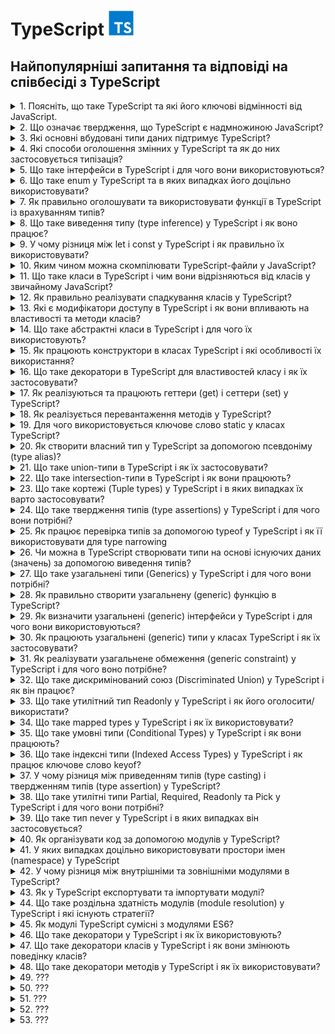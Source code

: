 <h1>
  TypeScript <img src="./assets/typescript.svg" width="40" height="40" />
</h1>

<h2>Найпопулярніші запитання та відповіді на співбесіді з TypeScript</h2>

<details>
<summary>1. Поясніть, що таке TypeScript та які його ключові відмінності від JavaScript.</summary>

#### TypeScript

**TypeScript** — це надбудова над JavaScript, яка додає статичну типізацію,
інтерфейси та інші можливості для підвищення надійності коду.

#### Відмінності:

- **_Типізація:_** TS має статичні типи, JS — динамічні.

- **_Розробка:_** TS виявляє помилки на етапі компіляції, JS — під час
  виконання.

- **_Сумісність:_** TS компілюється у JS, тому працює у всіх середовищах JS.

- **_Інструменти:_** краща підтримка IDE (автодоповнення, рефакторинг).

</details>

<details>
<summary>2. Що означає твердження, що TypeScript є надмножиною JavaScript?</summary>

#### TypeScript

- Це означає, що будь-який коректний JavaScript-код є також коректним
  TypeScript-кодом. TypeScript розширює можливості JS, додаючи типи та інші
  фічі, але при цьому не змінює базову мову.

</details>

<details>
<summary>3. Які основні вбудовані типи даних підтримує TypeScript?</summary>

#### TypeScript

**Основні типи в TypeScript:**

- `string` — рядки

- `number` — числа (цілі та з плаваючою крапкою)

- `boolean` — логічні значення

- `null` та `undefined`

- `any` — будь-який тип

- `unknown` — невідомий тип (безпечніша альтернатива any)

- `void` — відсутність значення (часто у функціях)

- `never` — функція ніколи не повертає значення (наприклад, кидає помилку)

- `object` — об’єкти

- `Масиви` (type[] або Array<type>)

- `Кортежі` ([type1, type2, ...])

- `enum` — перерахування

</details>

<details>
<summary>4. Які способи оголошення змінних у TypeScript та як до них застосовується типізація?</summary>

#### TypeScript

У TypeScript змінні оголошуються так само, як у JavaScript: `let`, `const`,
рідше `var`.

**Тип можна:**

- вивести автоматично (Type Inference):

```TypeScript
let age = 25; // type: number
```

- задати явно:

```TypeScript
let age: number = 25;
const name: string = "Alice";
```

Зазвичай рекомендують використовувати `const` для незмінних значень, `let` для
змінних, а явну типізацію — там, де виведення типу неочевидне.

</details>

<details>
<summary>5. Що таке інтерфейси в TypeScript і для чого вони використовуються?</summary>

#### TypeScript

Інтерфейси в TypeScript описують структуру об’єкта (його властивості та їх
типи), не створюючи конкретної реалізації. Вони допомагають забезпечити контракт
між частинами коду.

**Основні можливості:**

- Опис форми об’єкта:

```TypeScript
interface User {
  id: number;
  name: string;
  isAdmin?: boolean; // необов’язкове поле
}

const user: User = { id: 1, name: "Alice" };
```

- Підтримка опціональних властивостей (?).

- Можливість розширення (extends).

- Використання для опису структур функцій, класів та масивів.

По суті, інтерфейси — це спосіб зробити код більш передбачуваним і безпечним.

</details>

<details>
<summary>6. Що таке enum у TypeScript та в яких випадках його доцільно використовувати?</summary>

#### TypeScript

- `enum` (перерахування) — це тип, який дозволяє задати набір іменованих
  констант.

#### Види:

- **Numeric enum** (значення автоматично інкрементуються):

```TypeScript
enum Direction {
  Up,    // 0
  Down,  // 1
  Left,  // 2
  Right  // 3
}
```

- **String enum:**

```TypeScript
enum Role {
  Admin = "ADMIN",
  User = "USER",
  Guest = "GUEST"
}
```

Використовується, коли є обмежений набір варіантів (напр. ролі користувачів,
статуси замовлення, напрямки руху). Це робить код більш читабельним і безпечним,
ніж "магічні числа" чи рядки.

</details>

<details>
<summary>7. Як правильно оголошувати та використовувати функції в TypeScript із врахуванням типів?</summary>

#### TypeScript

- Функції визначаються так само, як у JavaScript, але в TypeScript можна явно
  задавати типи параметрів і результату:

```TypeScript
// З явними типами
function add(a: number, b: number): number {
  return a + b;
}

// Функціональний вираз
const greet = (name: string): string => {
  return `Hello, ${name}`;
};

// Необов’язковий параметр
function log(message: string, userId?: number): void {
  console.log(message, userId);
}
```

- Параметри можна робити обов’язковими, необов’язковими (?) або мати значення за
  замовчуванням.

- Тип повернення можна вивести автоматично, але для складних функцій краще
  вказувати явно.

- Для callback-ів та складних сигнатур використовують типи або інтерфейси
  функцій.

</details>

<details>
<summary>8. Що таке виведення типу (type inference) у TypeScript і як воно працює?</summary>

#### TypeScript

- Виведення типу — це механізм, коли TypeScript автоматично визначає тип змінної
  чи результату функції на основі наданого значення без явного оголошення.

#### Приклади:

```TypeScript
let count = 10;    // TS виводить: number
let message = "Hi"; // TS виводить: string

function add(a: number, b: number) {
  return a + b; // TS виводить: number (тип повернення)
}
```

- Перевага: менше коду, але збережена типобезпека.

- Ризик: у складних випадках краще явно вказувати тип, щоб уникнути
  неочікуваного any.

</details>

<details>
<summary>9. У чому різниця між let і const у TypeScript і як правильно їх використовувати?</summary>

#### TypeScript

`let` — дозволяє оголосити змінну, значення якої можна змінювати. Має блочну
область видимості.

`const` — створює змінну, якій можна призначити значення лише один раз. Також
має блочну область видимості.

#### Приклад:

```TypeScript
let counter: number = 1;
counter = 2; // ✅ можна

const name: string = "Alice";
name = "Bob"; // ❌ помилка
```

Рекомендація: за замовчуванням використовувати `const`, а `let` — лише коли
змінна дійсно змінюється.

Важливо: `const` не робить об’єкт immutable, змінювати внутрішні властивості все
одно можна:

```TypeScript
const user = { id: 1, name: "Alice" };
user.name = "Bob"; // ✅ дозволено
```

</details>

<details>
<summary>10. Яким чином можна скомпілювати TypeScript-файли у JavaScript?</summary>

#### TypeScript

- Використовується TypeScript Compiler (tsc).

- Основні варіанти:

```bash
# компіляція одного файлу

tsc file.ts

# компіляція проєкту з налаштуваннями tsconfig.json

tsc
```

- У tsconfig.json можна задати цільову версію JS (target), директорію виводу
  (outDir), модулі (module) тощо.

- Також можна включити watch mode:

```bash
tsc -w
```

У реальних проєктах часто використовують Babel, Webpack, Vite чи ts-node для
інтеграції компіляції у збірку чи запуск коду напряму.

</details>

<details>
<summary>11. Що таке класи в TypeScript і чим вони відрізняються від класів у звичайному JavaScript?</summary>

#### TypeScript

Класи в TypeScript — це надбудова над JS-класами. Вони працюють так само, як у
JS, але доповнені системою типів:

- можна оголошувати типи для полів, параметрів і повертаних значень;

- є модифікатори доступу (public, private, protected, readonly);

- є abstract класи та методи;

- підтримка implements для інтерфейсів;

- підтримка generics.

У рантаймі вони компілюються в звичайні JS-класи, а типи прибираються.

</details>

<details>
<summary>12. Як правильно реалізувати спадкування класів у TypeScript?</summary>

#### TypeScript

Використовується ключове слово `extends`. Базовий клас може мати загальні
властивості/методи, похідний — успадковує їх і може перевизначати. При
перевизначенні конструктора обов’язково викликається `super()`.

```TypeScript
class Animal {
  constructor(public name: string) {}
  speak(): void {
    console.log(`${this.name} makes a sound.`);
  }
}

class Dog extends Animal {
  constructor(name: string, public breed: string) {
    super(name);
  }
  speak(): void {
    console.log(`${this.name} barks.`);
  }
}

const rex = new Dog("Rex", "Labrador");
rex.speak(); // Rex barks.
```

</details>

<details>
<summary>13. Які є модифікатори доступу в TypeScript і як вони впливають на властивості та методи класів?</summary>

#### TypeScript

TypeScript має 4 модифікатори доступу:

- `public` (за замовчуванням) – доступний скрізь.

- `private` – доступний тільки всередині цього класу.

- `protected` – доступний у класі та його нащадках.

- `readonly` – властивість доступна тільки для читання після ініціалізації.

Вони впливають лише на етапі компіляції (для контролю типів), у рантаймі
JavaScript цього обмеження немає.

</details>

<details>
<summary>14. Що таке абстрактні класи в TypeScript і для чого їх використовують?</summary>

#### TypeScript

Абстрактний клас — це клас, який не можна інстанціювати напряму. Він може
містити:

- реалізовані методи, які спільні для всіх нащадків,

- abstract методи без реалізації, які зобов’язані реалізувати похідні класи.

Призначення: задавати загальний контракт і базову поведінку для групи класів,
залишаючи конкретну реалізацію нащадкам.

```TypeScript
abstract class Shape {
  constructor(public color: string) {}
  abstract area(): number; // має реалізувати підклас
  describe(): void {
    console.log(`This shape is ${this.color}`);
  }
}

class Circle extends Shape {
  constructor(color: string, public radius: number) {
    super(color);
  }
  area(): number {
    return Math.PI * this.radius ** 2;
  }
}

const c = new Circle("red", 5);
c.describe(); // This shape is red
console.log(c.area()); // 78.5398...
```

</details>

<details>
<summary>15. Як працюють конструктори в класах TypeScript і які особливості їх використання?</summary>

#### TypeScript

Конструктор (constructor) — це метод для ініціалізації об’єкта класу.
Особливості у TypeScript:

- можна задавати типи параметрів;

- можна використовувати модифікатори доступу прямо в параметрах (`public`,
  `private`, `protected`, `readonly`) — тоді TypeScript автоматично створює
  відповідні поля;

- у похідних класах обов’язково викликається `super()` перед використанням
  `this`.

#### Приклад:

```TypeScript
class Person {
  constructor(public name: string, private age: number) {}
  greet() {
    console.log(`Hi, my name is ${this.name}`);
  }
}

class Employee extends Person {
  constructor(name: string, age: number, public position: string) {
    super(name, age);
  }
}

const emp = new Employee("Alice", 30, "Developer");
emp.greet(); // Hi, my name is Alice
console.log(emp.position); // Developer
```

</details>

<details>
<summary>16. Що таке декоратори в TypeScript для властивостей класу і як їх застосовувати?</summary>

#### TypeScript

Декоратори — це функції, які дозволяють змінювати або розширювати поведінку
класів, методів, властивостей або параметрів. Декоратор властивості отримує ціль
(target) та ім’я властивості (property key).

**Приклад використання властивості:**

```TypeScript
function logProperty(target: any, key: string) {
  let value = target[key];

  const getter = () => {
    console.log(`Getting ${key}: ${value}`);
    return value;
  };

  const setter = (newVal: any) => {
    console.log(`Setting ${key} to ${newVal}`);
    value = newVal;
  };

  Object.defineProperty(target, key, {
    get: getter,
    set: setter,
    enumerable: true,
    configurable: true
  });
}

class Person {
  @logProperty
  name: string = "";
}

const p = new Person();
p.name = "Alice"; // Setting name to Alice
console.log(p.name); // Getting name: Alice
```

Декоратори часто використовують для логування, валідації, DI (dependency
injection) та метаданих.

</details>

<details>
<summary>17. Як реалізуються та працюють геттери (get) і сеттери (set) у TypeScript?</summary>

#### TypeScript

Геттери та сеттери дозволяють контролювати доступ до властивостей класу.

- `get` — повертає значення властивості, дозволяє виконувати додаткову логіку
  при читанні.

- `set` — задає значення властивості, дозволяє перевіряти або модифікувати його
  перед присвоєнням.

#### Приклад:

```TypeScript
class Person {
  private _age: number = 0;

  get age(): number {
    return this._age;
  }

  set age(value: number) {
    if (value < 0) throw new Error("Age cannot be negative");
    this._age = value;
  }
}

const p = new Person();
p.age = 25;          // викликається set
console.log(p.age);  // викликається get -> 25
```

Геттери і сеттери працюють як звичайні властивості при доступі, але дозволяють
інкапсулювати логіку.

</details>

<details>
<summary>18. Як реалізується перевантаження методів у TypeScript?</summary>

#### TypeScript

TypeScript дозволяє перевантажувати методи через сигнатури, але тільки одна
реалізація. Це означає: можна оголосити кілька варіантів виклику методу з
різними параметрами, а в тілі методу реалізувати логіку з перевіркою
типів/кількості аргументів.

#### Приклад:

```TypeScript
class Calculator {
  add(a: number, b: number): number;
  add(a: string, b: string): string;
  add(a: any, b: any): any { // реальна реалізація
    return a + b;
  }
}

const calc = new Calculator();
console.log(calc.add(2, 3));       // 5
console.log(calc.add("Hello, ", "TS")); // Hello, TS
```

#### Особливості:

- Сигнатури визначають дозволені варіанти виклику.

- Реалізація повинна враховувати всі варіанти.

- У рантаймі перевантаження як у C#/Java не існує, це чисто типізаційний
  механізм.

</details>

<details>
<summary>19. Для чого використовується ключове слово static у класах TypeScript?</summary>

#### TypeScript

`static` дозволяє створювати члени класу (властивості або методи), які належать
самому класу, а не його екземплярам.

- До них звертаються через ім’я класу (ClassName.member), а не через об’єкт.

- Можна використовувати для констант, утилітарних методів та лічильників.

#### Приклад:

```TypeScript
class Counter {
  static count = 0;

  static increment() {
    Counter.count++;
  }
}

Counter.increment();
console.log(Counter.count); // 1

const c = new Counter();
// c.increment(); // ❌ помилка, increment — static
```

</details>

<details>
<summary>20. Як створити власний тип у TypeScript за допомогою псевдоніму (type alias)?</summary>

#### TypeScript

Псевдонім типу (`type`) дозволяє створити нове ім’я для будь-якого типу, включно
з об’єднаннями (`union`), перетинами (`intersection`) та функціями. Це зручно
для складних типів, повторного використання і документації коду.

```TypeScript
type ID = string | number;
type User = {
  id: ID;
  name: string;
  age?: number; // необов’язкове поле
};

type Callback = (result: string) => void;
```

Використовуємо як звичайний тип:

```TypeScript
const user: User = { id: 1, name: "Alice" };
```

Псевдоніми не створюють нових типів у рантаймі — це чисто типізація на етапі
компіляції.

</details>

<details>
<summary>21. Що таке union-типи в TypeScript і як їх застосовувати?</summary>

#### TypeScript

Union-тип (|) дозволяє змінній або параметру приймати декілька можливих типів.
Це зручно, коли значення може бути різного виду.

#### Приклад:

```TypeScript
type ID = string | number;

function printId(id: ID) {
  if (typeof id === "string") {
    console.log("ID (string): " + id.toUpperCase());
  } else {
    console.log("ID (number): " + (id * 10));
  }
}

printId("abc"); // ID (string): ABC
printId(123); // ID (number): 1230
```

#### Особливості:

- Потрібно робити type narrowing (перевірку типу) перед використанням
  специфічних методів.

- Можна комбінувати кілька типів, навіть `null | undefined`.

</details>

<details>
<summary>22. Що таке intersection-типи в TypeScript і як вони працюють?</summary>

#### TypeScript

Intersection-тип (&) поєднує кілька типів в один. Об’єкт повинен відповідати
всім об’єднаним типам одночасно. Це зручно для створення складних структур з
кількох контрактів.

#### Приклад:

```TypeScript
type Person = { name: string };
type Employee = { company: string };
type Developer = Person & Employee & { skills: string[] };

const dev: Developer = {
  name: "Alice",
  company: "TechCorp",
  skills: ["TypeScript", "React"]
};
```

#### Особливості:

- Якщо є конфліктні властивості з різними типами → результат може стати never.

- Добре поєднується з interface і type для композиції.

</details>

<details>
<summary>23. Що таке кортежі (Tuple types) у TypeScript і в яких випадках їх варто застосовувати?</summary>

#### TypeScript

Tuple — це масив із фіксованою кількістю елементів та визначеними типами для
кожної позиції. Використовуються, коли порядок і типи елементів наперед відомі.

#### Приклад:

```TypeScript
let user: [number, string, boolean];
user = [1, "Alice", true]; // ✅ правильний порядок і типи
user = ["Alice", 1, true]; // ❌ помилка
```

#### Особливості:

- Можна додати назви для кращої читабельності:

```TypeScript
type HttpResponse = [statusCode: number, message: string];
const res: HttpResponse = [200, "OK"];
```

- Підтримують optional та rest елементи:

```TypeScript
type RGB = [number, number, number?, number?]; // (R, G, B, A?)
```

Використовувати, коли треба передавати структуровані дані з фіксованим форматом
(наприклад, координати, записи логів, HTTP-відповідь).

</details>

<details>
<summary>24. Що таке твердження типів (type assertions) у TypeScript і для чого вони потрібні?</summary>

#### TypeScript

Type assertion — це спосіб сказати компілятору: «повір мені, я знаю реальний тип
цього значення». Це не змінює рантайм-поведінку, лише впливає на перевірку
типів.

#### Синтаксис:

```TypeScript
let value: unknown = "Hello TS";

// спосіб 1
let strLength: number = (value as string).length;

// спосіб 2 (JSX несумісний, тому рідше)
let strLength2: number = (<string>value).length;
```

#### Навіщо це корисно:

- коли TypeScript не може вивести точний тип;

- при роботі з any або unknown;

- при доступі до DOM-елементів:

```TypeScript
const input = document.getElementById("username") as HTMLInputElement;
console.log(input.value);
```

⚠️ Важливо: це не "перетворення типів", а підказка компілятору. Якщо ви
помилитеся, помилка проявиться вже у рантаймі.

</details>

<details>
<summary>25. Як працює перевірка типів за допомогою typeof у TypeScript і як її використовувати для type narrowing</summary>

#### TypeScript

`typeof` у TypeScript використовується для звуження union-типів під час
виконання. Це type guard, який дозволяє компілятору зрозуміти, який тип у
змінної в конкретній гілці коду.

#### Приклад:

```TypeScript
function printId(id: string | number) {
  if (typeof id === "string") {
    console.log("Uppercase ID:", id.toUpperCase()); // тут id: string
  } else {
    console.log("Numeric ID:", id.toFixed(2)); // тут id: number
  }
}
```

#### Особливості:

- `typeof` перевіряє типи рантайму: `string`, `number`, `boolean`, `object`,
  `function`, `undefined`, `symbol`, `bigint`.

- Використовується у функціях для безпечної роботи з union-типами.

Також typeof можна використовувати для отримання типу змінної чи функції при
оголошенні:

```TypeScript
let person = { name: "Alice", age: 30 };
type Person = typeof person; // { name: string; age: number }
```

</details>

<details>
<summary>26. Чи можна в TypeScript створювати типи на основі існуючих даних (значень) за допомогою виведення типів?</summary>

#### TypeScript

Так, можна. TypeScript дозволяє виводити типи з існуючих значень за допомогою
typeof і keyof.

#### Приклади:

1. **Отримання типу з об’єкта**

```TypeScript
const user = {
  id: 1,
  name: "Alice",
  isAdmin: true
};

type User = typeof user;
// User = { id: number; name: string; isAdmin: boolean }
```

2. **Отримання типів ключів**

```TypeScript
type UserKeys = keyof typeof user;
// "id" | "name" | "isAdmin"
```

3. **Комбінація з літеральними типами**

```TypeScript
const roles = ["admin", "user", "guest"] as const;
type Role = typeof roles[number];
// "admin" | "user" | "guest"
```

Це дозволяє уникати дублювання коду й гарантує синхронізацію типів з даними.

</details>

<details>
<summary>27. Що таке узагальнені типи (Generics) у TypeScript і для чого вони потрібні?</summary>

#### TypeScript

**Generics** — це параметризовані типи, які дозволяють писати універсальний і
багаторазовий код, зберігаючи типобезпеку. Вони дозволяють відкладати визначення
конкретного типу до моменту використання.

#### Приклад: функція без generics

```TypeScript
function identity(value: any): any {
  return value;
}
```

- Проблема: втрачається тип.

#### Приклад з generics

```TypeScript
function identity<T>(value: T): T {
  return value;
}

let num = identity<number>(42); // num: number
let str = identity("Hello"); // str: string (TS вивів тип автоматично)
```

#### Generics у класах і інтерфейсах

```TypeScript
class Box<T> { constructor(public content: T) {}
}

const stringBox = new Box("TS"); // Box<string>
const numberBox = new Box(123); // Box<number>
```

#### Навіщо:

- Писати гнучкий і типобезпечний код (колекції, утиліти, API).

- Уникати any і втрати інформації про тип.

- Дозволяє зв’язати вхідний і вихідний типи.

</details>

<details>
<summary>28. Як правильно створити узагальнену (generic) функцію в TypeScript?</summary>

#### TypeScript

Узагальнена функція визначається через параметр типу в кутових дужках `<T>`. Це
дозволяє зберегти типобезпеку і не втрачати інформацію про тип.

#### Базовий приклад

```TypeScript
function identity<T>(value: T): T {
  return value;
}

let n = identity<number>(10); // n: number
let s = identity("TS");       // s: string (тип виведено автоматично)
```

#### З кількома параметрами типів

```TypeScript
function pair<T, U>(first: T, second: U): [T, U] {
  return [first, second];
}

const result = pair("id", 123); // [string, number]
```

#### З обмеженням типу (extends)

```TypeScript
function getLength<T extends { length: number }>(item: T): number {
  return item.length;
}

getLength("Hello");       // 5
getLength([1, 2, 3]);     // 3
getLength(42);            // ❌ помилка, бо number не має length
```

Таким чином, generics роблять функції універсальними, але строго типізованими.

</details>

<details>
<summary>29. Як визначити узагальнені (generic) інтерфейси у TypeScript і для чого вони використовуються?</summary>

#### TypeScript

Узагальнені інтерфейси дозволяють описати контракт, який працює з різними
типами, зберігаючи типобезпеку. Для цього в інтерфейс додають параметри типів
`<T>` (або кілька).

#### Приклад: базовий generic-інтерфейс

```TypeScript
interface Box<T> {
  value: T;
}

const numBox: Box<number> = { value: 42 };
const strBox: Box<string> = { value: "Hello" };
```

#### З кількома параметрами

```TypeScript
interface Pair<K, V> {
  key: K;
  value: V;
}

const pair: Pair<string, number> = { key: "age", value: 30 };
```

#### Узагальнені інтерфейси з функціями

```TypeScript
interface Repository<T> {
  getAll(): T[];
  getById(id: number): T | null;
}

class UserRepo implements Repository<{ id: number; name: string }> {
  private users = [{ id: 1, name: "Alice" }];
  getAll() { return this.users; }
  getById(id: number) { return this.users.find(u => u.id === id) ?? null; }
}
```

#### Навіщо:

- дозволяють будувати універсальні API (репозиторії, сервіси, колекції);

- зберігають зв’язок між типами в методах/властивостях;

- уникання дублювання коду для різних сутностей.

</details>

<details>
<summary>30. Як працюють узагальнені (generic) типи у класах TypeScript і як їх застосовувати?</summary>

#### TypeScript

У TypeScript можна робити класи параметризованими типами, додаючи параметр `<T>`
після імені класу. Це дозволяє створювати універсальні класи, які працюють з
різними типами даних, зберігаючи типобезпеку.

#### Приклад базового generic-класу

```TypeScript
class Box<T> {
  constructor(public content: T) {}
  getContent(): T {
    return this.content;
  }
}

const numberBox = new Box<number>(123);
const stringBox = new Box<string>("Hello");

console.log(numberBox.getContent()); // 123
console.log(stringBox.getContent()); // Hello
```

#### Клас з кількома параметрами типів

```TypeScript
class Pair<K, V> {
  constructor(public key: K, public value: V) {}
}

const pair = new Pair<string, number>("id", 42);
```

#### Обмеження generic через extends

```TypeScript
class Collection<T extends { id: number }> {
  private items: T[] = [];
  add(item: T) { this.items.push(item); }
  getById(id: number): T | undefined {
    return this.items.find(i => i.id === id);
  }
}

const users = new Collection<{ id: number; name: string }>();
users.add({ id: 1, name: "Alice" });
```

#### Переваги:

- Універсальність класів без втрати типобезпеки.

- Повторне використання логіки для різних типів.

- Зв’язок між методами і властивостями через один параметр типу.

</details>

<details>
<summary>31. Як реалізувати узагальнене обмеження (generic constraint) у TypeScript і для чого воно потрібне?</summary>

#### TypeScript

У TypeScript можна обмежити generic-параметр за допомогою extends, щоб він
повинен був відповідати певному типу або інтерфейсу. Це дозволяє безпечно
використовувати властивості або методи об’єкта всередині функції або класу.

#### Приклад із функцією

```TypeScript
interface HasLength {
  length: number;
}

function logLength<T extends HasLength>(item: T): void {
  console.log(item.length);
}

logLength("Hello");      // ✅ рядок має length
logLength([1, 2, 3]);    // ✅ масив має length
logLength(42);           // ❌ помилка, number не має length
```

#### Приклад із класом

```TypeScript
class Collection<T extends { id: number }> {
  private items: T[] = [];
  add(item: T) { this.items.push(item); }
  getById(id: number): T | undefined {
    return this.items.find(i => i.id === id);
  }
}

const users = new Collection<{ id: number; name: string }>();
users.add({ id: 1, name: "Alice" }); // ✅ ok
```

#### Переваги:

- Дозволяє використовувати властивості або методи об’єкта без перевірок типу.

- Зберігає універсальність функцій і класів, але обмежує використання тільки
  сумісними типами.

</details>

<details>
<summary>32. Що таке дискримінований союз (Discriminated Union) у TypeScript і як він працює?</summary>

#### TypeScript

**Discriminated Union** — це патерн, коли `union` типів має спільну
властивість-дискримінатор (зазвичай літеральний тип), яка дозволяє компілятору
звузити тип під час перевірок.

#### Приклад:

```TypeScript
type Circle = {
  kind: "circle";
  radius: number;
};

type Rectangle = {
  kind: "rectangle";
  width: number;
  height: number;
};

type Shape = Circle | Rectangle;

function area(shape: Shape): number {
  switch (shape.kind) {
    case "circle":
      return Math.PI * shape.radius ** 2;
    case "rectangle":
      return shape.width * shape.height;
  }
}
```

#### Особливості:

- `kind` (або інша властивість) має літеральне значення, унікальне для кожного
  варіанту.

- Це дозволяє TypeScript робити type narrowing автоматично у `switch` чи `if`.

- Використовується для моделювання станів, подій, результатів API.

Фактично, це спосіб реалізації type-safe "enum-like" варіантів з різними
структурами даних.

</details>

<details>
<summary>33. Що таке утилітний тип Readonly у TypeScript і як його оголосити/використати?</summary>

#### TypeScript

`Readonly<T>` — це вбудований утилітний тип, який робить усі властивості об’єкта
тільки для читання (неможливо змінювати після ініціалізації).

#### Приклад використання:

```TypeScript
type User = {
  id: number;
  name: string;
};

const u: Readonly<User> = {
  id: 1,
  name: "Alice"
};

u.name = "Bob"; // ❌ Помилка: властивість доступна тільки для читання
```

#### Як оголошений всередині TS

```TypeScript
type Readonly<T> = {
  readonly [P in keyof T]: T[P];
};
```

- Тобто це mapped type, який додає модифікатор readonly до кожної властивості.

Використовується для іммутабельних даних, DTO та запобігання випадковим змінам.

</details>

<details>
<summary>34. Що таке mapped types у TypeScript і як їх використовувати?</summary>

#### TypeScript

**Mapped types** — це спосіб створювати нові типи на основі існуючих, проходячи
по ключах (`keyof`) та трансформуючи їх. Це використовується для створення
утилітних типів (`Readonly`, `Partial`, `Pick` тощо).

#### Базовий приклад:

```TypeScript
type User = {
  id: number;
  name: string;
  active: boolean;
  };

// Робимо всі властивості readonly
type ReadonlyUser = {
  readonly [K in keyof User]: User[K];
};
```

#### Використання з модифікаторами:

- `readonly` / `-readonly` → додає або прибирає "тільки для читання"

- `?` / `-?` → робить поле опціональним або обов’язковим

```TypeScript
type PartialUser = {
  [K in keyof User]?: User[K];
};
```

#### Generic-приклад:

```TypeScript
type MyMapped<T> = {
  [P in keyof T]: T[P];
};

type Test = MyMapped<{ a: string; b: number }>;
// { a: string; b: number }
```

#### Реальні приклади (вбудовані утиліти):

- `Readonly<T>` → робить усі властивості readonly

- `Partial<T>` → робить усі властивості опціональними

- `Required<T>` → робить усі властивості обов’язковими

- `Record<K, T>` → створює об’єкт, де всі ключі мають значення типу T

Mapped types корисні для масових перетворень типів без дублювання коду.

</details>

<details>
<summary>35. Що таке умовні типи (Conditional Types) у TypeScript і як вони працюють?</summary>

#### TypeScript

**Умовні типи** дозволяють описувати залежності між типами за допомогою
конструкції T extends U ? X : Y.

- Якщо T підтип U, результат буде X.

- Інакше — Y.

#### Базовий приклад:

```TypeScript
type IsString<T> = T extends string ? "yes" : "no";

type A = IsString<string>; // "yes"
type B = IsString<number>; // "no"
```

#### Використання з узагальненими типами:

```TypeScript
type ElementType<T> = T extends (infer U)[] ? U : T;

type A = ElementType<string[]>; // string
type B = ElementType<number>;   // number
```

#### Застосування у практиці:

```TypeScript
type ApiResponse<T> = T extends Error ? { success: false; error: T }
                                      : { success: true; data: T };

type R1 = ApiResponse<string>; // { success: true; data: string }
type R2 = ApiResponse<Error>;  // { success: false; error: Error }
```

#### Особливості:

- Працюють у поєднанні з generics, union та mapped types.

- Часто використовуються у вбудованих утилітах:

  - `Exclude<T, U>`

  - `Extract<T, U>`

  - `NonNullable<T>`

Умовні типи — це основа для гнучкої метапрограмінгової типізації.

</details>

<details>
<summary>36. Що таке індексні типи (Indexed Access Types) у TypeScript і як працює ключове слово keyof?</summary>

#### TypeScript

`keyof`

- keyof створює об’єднання (union) ключів заданого типу.

- Використовується для обмеження значень ключами інтерфейсу/типу.

```TypeScript
type User = { id: number; name: string; active: boolean };
type UserKeys = keyof User;
// "id" | "name" | "active"
```

#### Indexed Access Types (T[K])

- Дозволяють отримати тип значення за конкретним ключем.

```TypeScript
type UserIdType = User["id"]; // number
type UserNameOrActive = User["name" | "active"]; // string | boolean
```

#### Приклад разом

```TypeScript
function getValue<T, K extends keyof T>(obj: T, key: K): T[K] {
  return obj[key];
}

const user: User = { id: 1, name: "Alice", active: true };

let nameValue = getValue(user, "name");   // string
let activeValue = getValue(user, "active"); // boolean
```

#### Навіщо це потрібно:

- Для generic-утиліт, які працюють із довільними об’єктами.

- Для побудови type-safe доступу до властивостей.

- Основа для утилітних типів (Pick, Omit, Record тощо).

</details>

<details>
<summary>37. У чому різниця між приведенням типів (type casting) і твердженням типів (type assertion) у TypeScript?</summary>

#### TypeScript

1. **Твердження типів (Type Assertion)**

- Це інструкція для компілятора, що значення має певний тип.

- Не змінює значення у рантаймі.

- Використовується, коли розробник краще знає тип, ніж TypeScript.

```TypeScript
let value: unknown = "Hello";
let strLength = (value as string).length; // "повір, це string"
```

2. **Приведення типів (Type Casting, runtime cast)**

- Це перетворення значення в інший тип у рантаймі (наприклад, Number("123") →
  123).

- Виконується реальною функцією чи оператором у JS.

```TypeScript
let str = "123";
let num = Number(str); // runtime casting → 123
```

#### Відмінність

- **Type assertion:** впливає тільки на компіляцію, ніяких змін у рантаймі.

- **Type casting:** реально змінює значення під час виконання.

У TypeScript під "casting" часто мають на увазі type assertions, але це не одне
й те саме.

</details>

<details>
<summary>38. Що таке утилітні типи Partial, Required, Readonly та Pick у TypeScript і для чого вони потрібні?</summary>

#### TypeScript

1. `Partial<T>`

- Робить усі властивості опціональними.

```TypeScript
type User = { id: number; name: string; };
type PartialUser = Partial<User>;
// { id?: number; name?: string }
```

- Використовується для об’єктів оновлення/патчів.

2. `Required<T>`

- Робить усі властивості обов’язковими (знімає ?).

```TypeScript
type UserOptional = { id?: number; name?: string; };
type RequiredUser = Required<UserOptional>;
// { id: number; name: string }
```

- Корисно для валидації, коли потрібен повний об’єкт.

3. `Readonly<T>`

- Робить усі властивості доступними тільки для читання.

```TypeScript
type User = { id: number; name: string; };
type ReadonlyUser = Readonly<User>;

const u: ReadonlyUser = { id: 1, name: "Alice" };
u.name = "Bob"; // ❌ Помилка
```

- Застосовується для іммутабельних даних.

4. `Pick<T, K>`

- Вибирає підмножину властивостей з типу T.

```TypeScript
type User = { id: number; name: string; active: boolean };
type UserPreview = Pick<User, "id" | "name">;
// { id: number; name: string }
```

- Корисно для DTO, селекторів, відображення лише потрібних полів.

Усі вони побудовані на mapped types + keyof.

Найчастіше застосовуються для гнучкої типізації API, DTO, form state, патчів
даних.

</details>

<details>
<summary>39. Що таке тип never у TypeScript і в яких випадках він застосовується?</summary>

#### TypeScript

`never`

- Це спеціальний тип, який означає значення, що ніколи не існує.

- Використовується там, де функція або вираз не повертає значення взагалі.

#### Основні випадки використання

1. **Функція, яка ніколи не завершується успішно**

```TypeScript
function fail(message: string): never {
  throw new Error(message);
}
```

2. **Функція з нескінченним циклом**

```TypeScript
function infiniteLoop(): never {
  while (true) {}
}
```

3. **Exhaustive checking (перевірка вичерпності union-типів)**

```TypeScript
type Shape = { kind: "circle"; radius: number }
           | { kind: "square"; side: number };

function area(shape: Shape): number {
  switch (shape.kind) {
    case "circle": return Math.PI * shape.radius ** 2;
    case "square": return shape.side ** 2;
    default:
      const _exhaustiveCheck: never = shape; // якщо додати новий варіант → помилка
      return _exhaustiveCheck;
  }
}
```

#### Ключові моменти

- `never` — підтип будь-якого типу, але жоден тип не є підтипом never (крім
  нього самого).

- Використовується для строгих перевірок типів і ситуацій, де значення бути не
  може.

never корисний у type-safe error handling та для гарантій повного покриття
union-типів.

</details>

<details>
<summary>40. Як організувати код за допомогою модулів у TypeScript?</summary>

#### TypeScript

**Основи модулів у TypeScript**

- Кожен файл з import або export стає модулем.

- Використовуються ключові слова export та import (як у ES6).

#### Приклад організації

`math.ts`

```TypeScript
export function add(a: number, b: number): number {
  return a + b;
}

export const PI = 3.14;
```

`app.ts`

```TypeScript
import { add, PI } from "./math";

console.log(add(2, 3)); // 5
console.log(PI);        // 3.14
```

#### Експорт за замовчуванням

```TypeScript
// logger.ts
export default function log(msg: string) {
  console.log("LOG:", msg);
}

// app.ts
import log from "./logger";
log("hello");
```

#### Перейменування та групування

```TypeScript
import * as MathUtils from "./math";
console.log(MathUtils.add(1, 2));
```

#### Організація проекту

- Файлова структура: групувати код за доменами (наприклад, services/, models/,
  utils/).

- Barrel files (індексні модулі): об’єднувати кілька експортувань в одному
  файлі.

```TypeScript
// utils/index.ts
export * from "./math";
export * from "./logger";

// app.ts
import { add, PI } from "./utils";
```

#### Конфігурація

- У `tsconfig.json` можна налаштувати:

  - "module": (esnext, commonjs, amd, залежно від оточення).

  - "baseUrl", "paths": для зручних alias-імпортів.

```json
{
  "compilerOptions": {
    "baseUrl": "./src",
    "paths": {
      "@utils/*": ["utils/*"]
    }
  }
}
```

Модулі в TypeScript = ті самі ES6 модулі, але з повною підтримкою типів.

</details>

<details>
<summary>41. У яких випадках доцільно використовувати простори імен (namespace) у TypeScript</summary>

#### TypeScript

#### Простори імен (namespace)

- Це спосіб групувати логіку всередині одного глобального об’єкта.

- Використовувалися до появи модулів для уникнення колізій у глобальному
  просторі імен.

```TypeScript
namespace Utils {
  export function add(a: number, b: number): number {
    return a + b;
  }

  export const PI = 3.14;
}

console.log(Utils.add(2, 3));
```

#### Коли можна застосовувати

1. У legacy-проєктах або коли немає системи модулів (наприклад, код вбудовується
   напряму в `<script>` без `bundler`).

2. Для простих демо/маленьких проєктів, де немає потреби в модульній структурі.

3. Для декларацій `.d.ts` файлів, щоб групувати типи/інтерфейси.

#### Чому зазвичай не варто

- У сучасному TypeScript стандартом є ES6 модулі (import/export).

- Bundlers (Webpack, Vite, esbuild) та Node.js працюють із модулями, а не
  namespace.

- Простори імен у великих проєктах ускладнюють масштабування.

#### Рекомендація:

- Нові проєкти → використовувати модулі.

- Простори імен → тільки у специфічних випадках (legacy, declaration merging,
  глобальні бібліотеки без модулів).

</details>

<details>
<summary>42. У чому різниця між внутрішніми та зовнішніми модулями в TypeScript?</summary>

#### TypeScript

1. **Внутрішні модулі (старий підхід)**

- Використовували ключове слово namespace.

- Код групується в один глобальний об’єкт.

- Завантаження відбувається через `<script>` без системи модулів.

```TypeScript
namespace Utils {
  export function add(a: number, b: number) {
    return a + b;
  }
}

console.log(Utils.add(2, 3));
```

Зараз вважаються застарілими — замінені на ES6-модулі.

2. **Зовнішні модулі (сучасний підхід)**

- Використовують export / import (ES6).

- Кожен файл із export → модуль.

- Працюють із bundlers, Node.js, Deno.

```TypeScript
// math.ts
export function add(a: number, b: number) {
  return a + b;
}

// app.ts
import { add } from "./math";
console.log(add(2, 3));
```

#### Ключова різниця

- **Внутрішні (namespace)** → організація всередині одного глобального простору.

- **Зовнішні (modules)** → організація через систему файлів з ізольованим
  простором імен.

#### На практиці:

- Використовуємо зовнішні модулі (ES6/TypeScript import/export).

- Внутрішні модулі (namespace) лишилися тільки для legacy та .d.ts декларацій.

</details>

<details>
<summary>43. Як у TypeScript експортувати та імпортувати модулі?</summary>

#### TypeScript

1. **Іменований експорт**

```TypeScript
// math.ts
export function add(a: number, b: number): number {
  return a + b;
}
export const PI = 3.14;

// app.ts
import { add, PI } from "./math";
console.log(add(2, 3), PI);
```

- Можна імпортувати тільки потрібне.

2. **Експорт за замовчуванням (default)**

```TypeScript
// logger.ts
export default function log(message: string) {
  console.log("LOG:", message);
}

// app.ts
import log from "./logger";
log("hello");
```

- Імпортується без {}, ім’я можна змінювати довільно.

3. **Перейменування при імпорті/експорті**

```TypeScript
// math.ts
export { add as sum };

// app.ts
import { sum as addNumbers } from "./math";
```

4. **Імпорт у вигляді простору імен**

```TypeScript
// app.ts
import * as MathUtils from "./math";
console.log(MathUtils.add(2, 3));
```

5. **Повторний експорт (re-export)**

```TypeScript
// utils.ts
export * from "./math";
export { default as log } from "./logger";

// app.ts
import { add, PI, log } from "./utils";
```

#### Рекомендація:

- Використовувати іменований експорт для кількох сутностей.

- Використовувати default для однієї "головної" сутності з файлу.

</details>

<details>
<summary>44. Що таке роздільна здатність модулів (module resolution) у TypeScript і які існують стратегії?</summary>

#### TypeScript

#### Роздільна здатність модулів

Це алгоритм, за яким TypeScript знаходить файл, що відповідає шляху з import або
require. Приклад:

```TypeScript
import { add } from "./math";
```

TypeScript має зрозуміти, чи це math.ts, math.d.ts, math.js чи інший файл.

#### Основні стратегії

1. **Classic (старий режим, до ES6)**

- Працює подібно до компілятора C/C++.

- Використовується для старих скриптів, без node_modules.

- Пошук іде відносно файлу, де зроблений імпорт.

Використовується рідко, в legacy-коді.

2. **Node (за замовчуванням)**

- Імітує механізм Node.js.

- Шукає файл у такому порядку:

  - `./module.ts`

  - `./module.tsx`

  - `./module.d.ts`

  - `./module/package.json` (`types` або `main`)

  - `./module/index.ts`

  - `./module/index.d.ts`

Використовується у більшості сучасних проєктів.

#### Вибір стратегії

У `tsconfig.json:`

```json
{
  "compilerOptions": {
    "moduleResolution": "node" // або "classic"
  }
}
```

#### Додаткові можливості

`"baseUrl"` – вказує базову директорію для відносних шляхів.

`"paths"` – дозволяє створювати alias-и для імпортів.

```json
{
  "compilerOptions": {
    "baseUrl": "./src",
    "paths": {
      "@utils/*": ["utils/*"]
    }
  }
}
```

```TypeScript
import { add } from "@utils/math";
```

#### Підсумок:

`Classic` – для старих проєктів без модульної системи.

`Node` – стандарт для сучасних TypeScript/Node.js застосунків.

</details>

<details>
<summary>45. Як модулі TypeScript сумісні з модулями ES6?</summary>

#### TypeScript

#### Основна ідея

TypeScript повністю базується на ES6-модулях:

- import / export працюють так само, як у JS.

- Кожен файл з import або export вважається модулем.

- Під час компіляції TS може перетворювати код у різні системи модулів
  (CommonJS, ES6, AMD, UMD тощо).

#### Приклади

**TypeScript**

```TypeScript
// math.ts
export function add(a: number, b: number): number {
  return a + b;
}
```

**Використання в ES6**

```JavaScript
import { add } from "./math.js";
console.log(add(2, 3));
```

Після компіляції з "module": "ESNext" у tsconfig.json результат буде ідентичним
ES6.

#### Сумісність із CommonJS (Node.js)

TypeScript дозволяє імпортувати CommonJS-модулі:

```TypeScript
import fs from "fs"; // default-імпорт
import * as path from "path"; // namespace-імпорт
```

Працює завдяки прапору "esModuleInterop": true у tsconfig.json.

#### Ключові моменти сумісності

1. **TypeScript → ES6**

- TS просто додає типи, які зникають при компіляції.

- Залишається чистий ES6-код.

2. **Interop із CommonJS**

- Можна імпортувати старі бібліотеки (require) без проблем.

3. **Default vs Named exports**

- ES6 → default експортується як export default.

- TS дозволяє змішувати default та named (через esModuleInterop).

#### Підсумок:

- TypeScript сумісний із ES6-модулями 1:1.

- Додатково підтримує CommonJS через компілятор.

- Використання "module": "ESNext" і "esModuleInterop": true робить код
  максимально універсальним.

</details>

<details>
<summary>46. Що таке декоратори у TypeScript і як їх використовують?</summary>

#### TypeScript

#### Визначення

**Декоратори** — це спеціальні функції, які можна застосовувати до класів,
методів, властивостей або параметрів, щоб змінювати або розширювати їхню
поведінку. Вони працюють як метадані + синтаксичний цукор над патерном
higher-order functions.

- У TypeScript декоратори — експериментальна функція, вмикаються прапором:

```json
{
  "experimentalDecorators": true,
  "emitDecoratorMetadata": true
}
```

#### Синтаксис

```TypeScript
function MyDecorator(target: any) {
  console.log("Декоратор застосовано до:", target);
}

@MyDecorator
class Example {}
```

#### Види декораторів

1. **Класів**

```TypeScript
function LogClass(constructor: Function) {
  console.log("Class:", constructor.name);
}

@LogClass
class User {}
```

2. **Методів**

```TypeScript
function LogMethod(
  target: any,
  propertyKey: string,
  descriptor: PropertyDescriptor
) {
  const original = descriptor.value;
  descriptor.value = function (...args: any[]) {
    console.log(`Call ${propertyKey} with`, args);
    return original.apply(this, args);
  };
}

class Calculator {
  @LogMethod
  add(a: number, b: number) {
    return a + b;
  }
}

new Calculator().add(2, 3);
```

3. **Властивостей**

```TypeScript
function Readonly(target: any, propertyKey: string) {
  Object.defineProperty(target, propertyKey, { writable: false });
}

class Car {
  @Readonly
  brand: string = "Tesla";
}
```

4. **Параметрів**

```TypeScript
function LogParam(target: any, method: string, index: number) {
  console.log(`Param at index ${index} in method ${method}`);
}

class Service {
  print(@LogParam msg: string) {
    console.log(msg);
  }
}
```

#### Використання на практиці

- DI-фреймворки (NestJS, Angular) — для позначення сервісів, компонентів.

- Логування, кешування, валідація.

- Метадані (через reflect-metadata).

#### Підсумок:

**Декоратори** — це функції-обгортки для класів та їх елементів, що дозволяють
декларативно додавати поведінку.

</details>

<details>
<summary>47. Що таке декоратори класів у TypeScript і як вони змінюють поведінку класів?</summary>

#### TypeScript

#### Визначення

**Декоратор класу** — це функція, яка отримує конструктор класу як аргумент. Він
може:

- додати метадані,

- змінити або підмінити конструктор,

- модифікувати/доповнити прототип.

#### Сигнатура

```TypeScript
type ClassDecorator = <TFunction extends Function>(target: TFunction) => TFunction | void;
```

#### Приклад 1. Логування створення класу

```TypeScript
function LogClass(constructor: Function) {
  console.log(`Клас створено: ${constructor.name}`);
}

@LogClass
class User {}
```

- При завантаженні модуля виведе: Клас створено: User.

#### Приклад 2. Додавання властивості через прототип

```TypeScript
function WithTimestamp(constructor: Function) {
  constructor.prototype.timestamp = new Date();
}

@WithTimestamp
class Order {}

const o = new Order();
console.log(o.timestamp); // Дата створення
```

#### Приклад 3. Підміна конструктора

```TypeScript
function Sealed<T extends { new (...args: any[]): {} }>(constructor: T) {
  return class extends constructor {
    id = Math.random();
  };
}

@Sealed
class Product {
  name = "Book";
}

const p = new Product();
console.log(p.name, p.id); // "Book", 0.12345
```

- Декоратор створив новий клас, що розширює оригінальний.

#### Використання на практиці

- **Angular/NestJS:** `@Component`, `@Injectable`, `@Module`.

- **Логування, трейсинг:** автоматично додавати поведінку.

- **Метадані:** вказувати схеми валідації, ролі доступу тощо.

#### Підсумок:

Декоратори класів дозволяють декларативно змінювати або розширювати клас
(метадані, властивості, конструктор), що робить їх основою для DI та
метапрограмування в TypeScript.

</details>

<details>
<summary>48. Що таке декоратори методів у TypeScript і як їх використовувати?</summary>

#### TypeScript

#### Визначення

**Декоратор методу** — це функція, яка застосовується до методу класу. Він
отримує:

1. `target` — прототип класу (для екземплярного методу) або конструктор (для
   статичного).

2. `propertyKey` — ім’я методу.

3. `descriptor` — PropertyDescriptor, що описує метод (можна змінювати).

Використовується для перехоплення викликів, логування, кешування, валідації
тощо.

#### Сигнатура

```TypeScript
type MethodDecorator = (
  target: Object,
  propertyKey: string | symbol,
  descriptor: PropertyDescriptor
) => void | PropertyDescriptor;
```

#### Приклад 1. Логування викликів

```TypeScript
function LogMethod(
  target: Object,
  propertyKey: string,
  descriptor: PropertyDescriptor
) {
  const original = descriptor.value;
  descriptor.value = function (...args: any[]) {
    console.log(`Виклик ${propertyKey} з аргументами:`, args);
    return original.apply(this, args);
  };
}

class Calculator {
  @LogMethod
  add(a: number, b: number) {
    return a + b;
  }
}

new Calculator().add(2, 3);
// Лог: "Виклик add з аргументами: [2, 3]"
```

#### Приклад 2. Захист від повторних викликів

```TypeScript
function Once(target: Object, propertyKey: string, descriptor: PropertyDescriptor) {
  let called = false;
  const original = descriptor.value;
  descriptor.value = function (...args: any[]) {
    if (called) {
      console.log(`Метод ${propertyKey} вже викликано!`);
      return;
    }
    called = true;
    return original.apply(this, args);
  };
}

class Service {
  @Once
  init() {
    console.log("Ініціалізація...");
  }
}

const s = new Service();
s.init(); // "Ініціалізація..."
s.init(); // "Метод init вже викликано!"
```

#### Приклад 3. Async error handler

```TypeScript
function CatchErrors(target: any, propertyKey: string, descriptor: PropertyDescriptor) {
  const original = descriptor.value;
  descriptor.value = async function (...args: any[]) {
    try {
      return await original.apply(this, args);
    } catch (err) {
      console.error(`Помилка у ${propertyKey}:`, err);
    }
  };
}

class Api {
  @CatchErrors
  async fetchData() {
    throw new Error("Network error");
  }
}

new Api().fetchData(); // Лог: "Помилка у fetchData: Error: Network error"
```

#### Підсумок:

Декоратори методів у TypeScript дають можливість переписати або обгорнути метод
(через PropertyDescriptor), що робить їх зручними для реалізації AOP-патернів
(логування, кешування, обробка помилок, throttle/debounce).

</details>

<details>
<summary>49. ???</summary>

#### TypeScript

- Coming soon...😎

</details>

<details>
<summary>50. ???</summary>

#### TypeScript

- Coming soon...😎

</details>

<details>
<summary>51. ???</summary>

#### TypeScript

- Coming soon...😎

</details>

<details>
<summary>52. ???</summary>

#### TypeScript

- Coming soon...😎

</details>

<details>
<summary>53. ???</summary>

#### TypeScript

- Coming soon...😎

</details>
